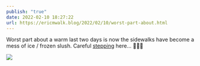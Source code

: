 ```yaml
---
publish: "true"
date: 2022-02-10 18:27:22
url: https://ericmwalk.blog/2022/02/10/worst-part-about.html
---
```


Worst part about a warm last two days is now the sidewalks have become a mess of ice / frozen slush. Careful [stepping](https://www.strava.com/activities/6662941202) here… 🏃🏻‍♂️

![](https://ericmwalk.blog/uploads/2022/ca3874077d.jpg)